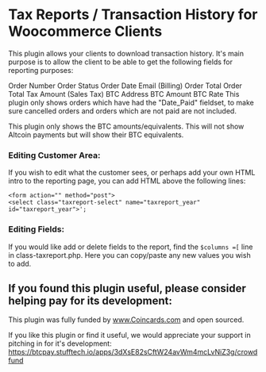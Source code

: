 # Tax Reports / Transaction History for Woocommerce Clients

This plugin allows your clients to download transaction history. It's main purpose is to allow the client to be able to get the following fields for reporting purposes:

Order Number
Order Status
Order Date
Email (Billing)
Order Total
Order Total Tax Amount (Sales Tax)
BTC Address
BTC Amount
BTC Rate
This plugin only shows orders which have had the "Date_Paid" fieldset, to make sure cancelled orders and orders which are not paid are not included.

This plugin only shows the BTC amounts/equivalents. This will not show Altcoin payments but will show their BTC equivalents.

### Editing Customer Area:

If you wish to edit what the customer sees, or perhaps add your own HTML intro to the reporting page, you can add HTML above the following lines:

    <form action="" method="post">
    <select class="taxreport-select" name="taxreport_year" id="taxreport_year">';



### Editing Fields:

If you would like add or delete fields to the report, find the `$columns =[` line in class-taxreport.php. Here you can copy/paste any new values you wish to add. 


## If you found this plugin useful, please consider helping pay for its development:

This plugin was fully funded by www.Coincards.com and open sourced. 

If you like this plugin or find it useful, we would appreciate your support in pitching in for it's development: https://btcpay.stufftech.io/apps/3dXsE82sCftW24avWm4mcLvNiZ3g/crowdfund
